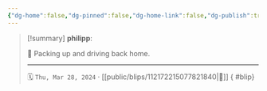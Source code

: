 ```yaml
---
{"dg-home":false,"dg-pinned":false,"dg-home-link":false,"dg-publish":true,"type":"blip","disabled rules":["yaml-title","yaml-title-alias","file-name-heading"],"title":"philipp on mastodon @ 2024-03-28","created-date":"2024-03-28T07:49:28","id":112172215077821840,"updated-date":"2025-05-02T08:50:44","dg-path":"blips/112172215077821840.md","permalink":"/blips/112172215077821840/","dgPassFrontmatter":true,"created":"2024-03-28T07:49:28","updated":"2025-05-02T08:50:44"}
---
```


> [!summary] **philipp**:
>
> 🏡 Packing up and driving back home.
> - - -
>
> 🗓️ `Thu, Mar 28, 2024` · [[public/blips/112172215077821840\|🔗]]
{ #blip}

